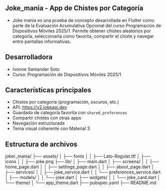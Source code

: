 ## Joke_mania - App de Chistes por Categoría
- Joke mania es una prueba de concepto desarrollada en Flutter como parte de la Evaluación Acumulativa Opcional del curso Programación de Dispositivos Móviles 2025/1. Permite obtener chistes aleatorios por categoría, seleccionarla como favorita, compartir el chiste y navegar entre pantallas informativas.

## Desarrolladora

- Ivonne Santander Soto
- Curso: Programación de Dispositivos Móviles 2025/1


## Características principales

- Chistes por categoría (programación, oscuros, etc.)
- API: https://v2.jokeapi.dev
- Guardado de categoría favorita con `shared_preferences`
- Compartir chistes con otras apps
- Navegación estructurada
- Tema visual coherente con Material 3

## Estructura de archivos


joker_mania/
├── assets/
│   ├── fonts
│   │   ├── Lato-Regulat.ttf
│   ├── icons
│   │   ├── joke.png
├── lib/
│   ├── main.dart
│   ├── screens/
│   │   ├── home_page.dart
│   │   ├── settings_page.dart
│   │   ├── about_page.dart
│   ├── services/
│   │   ├── joke_service.dart
│   │   └── preferences_service.dart
│   ├── models/
│   │   └── joke.dart
│   ├── widgets/
│   │   └── joke_card.dart
│   └── theme/
│       └── app_theme.dart
├── pubspec.yaml
├── README.md


